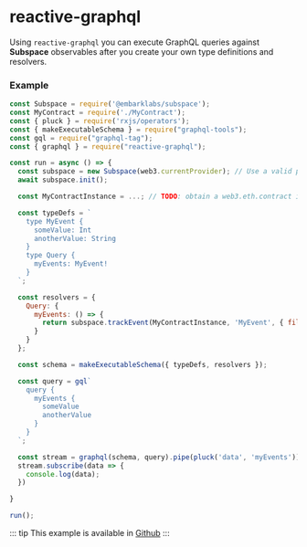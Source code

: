 # reactive-graphql

Using `reactive-graphql` you can execute GraphQL queries against **Subspace** observables after you create your own type definitions and resolvers.

### Example


```js
const Subspace = require('@embarklabs/subspace');
const MyContract = require('./MyContract');
const { pluck } = require('rxjs/operators');
const { makeExecutableSchema } = require("graphql-tools");
const gql = require("graphql-tag");
const { graphql } = require("reactive-graphql");

const run = async () => {
  const subspace = new Subspace(web3.currentProvider); // Use a valid provider (geth, parity, infura...)
  await subspace.init();

  const MyContractInstance = ...; // TODO: obtain a web3.eth.contract instance

  const typeDefs = `
    type MyEvent {
      someValue: Int
      anotherValue: String
    }
    type Query {
      myEvents: MyEvent!
    }
  `;

  const resolvers = {
    Query: {
      myEvents: () => {
        return subspace.trackEvent(MyContractInstance, 'MyEvent', { filter: {}, fromBlock: 1 })
      }
    }
  };

  const schema = makeExecutableSchema({ typeDefs, resolvers });

  const query = gql`
    query {
      myEvents {
        someValue
        anotherValue
      }
    }
  `;

  const stream = graphql(schema, query).pipe(pluck('data', 'myEvents'));
  stream.subscribe(data => {
    console.log(data);
  })

}

run();
```

::: tip 
This example is available in [Github](https://github.com/embarklabs/subspace/tree/master/examples/reactive-graphql)
:::